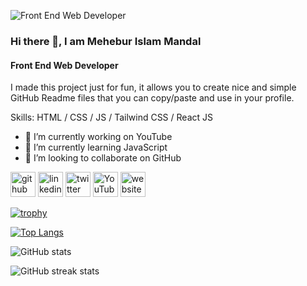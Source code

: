 ![Front End Web Developer](https://media.licdn.com/dms/image/v2/D5616AQHp8FU6EzVgPw/profile-displaybackgroundimage-shrink_350_1400/profile-displaybackgroundimage-shrink_350_1400/0/1723699430698?e=1729123200&v=beta&t=syHJMSNHCfTH2rIgAPfPuat0nBCpp9ANtkTXzEW5zqI)

### Hi there 👋, I am Mehebur Islam Mandal
#### Front End Web Developer
I made this project just for fun, it allows you to create nice and simple GitHub Readme files that you can copy/paste and use in your profile.

Skills: HTML / CSS / JS / Tailwind CSS / React JS

- 🔭 I’m currently working on YouTube 
- 🌱 I’m currently learning JavaScript 
- 👯 I’m looking to collaborate on GitHub 


[<img src='https://cdn.jsdelivr.net/npm/simple-icons@3.0.1/icons/github.svg' alt='github' height='40'>](https://github.com/MeheburIslamMandal)  [<img src='https://cdn.jsdelivr.net/npm/simple-icons@3.0.1/icons/linkedin.svg' alt='linkedin' height='40'>](https://www.linkedin.com/in/MeheburIslamMandal/) [<img src='https://cdn.jsdelivr.net/npm/simple-icons@3.0.1/icons/twitter.svg' alt='twitter' height='40'>](https://twitter.com/MeheburIslam)  [<img src='https://cdn.jsdelivr.net/npm/simple-icons@3.0.1/icons/youtube.svg' alt='YouTube' height='40'>](https://www.youtube.com/channel/MeheburIslamMandall)  [<img src='https://cdn.jsdelivr.net/npm/simple-icons@3.0.1/icons/icloud.svg' alt='website' height='40'>](https://meheburislammandal.com)  

[![trophy](https://github-profile-trophy.vercel.app/?username=MeheburIslamMandal)](https://github.com/ryo-ma/github-profile-trophy)

[![Top Langs](https://github-readme-stats.vercel.app/api/top-langs/?username=MeheburIslamMandal)](https://github.com/anuraghazra/github-readme-stats)

![GitHub stats](https://github-readme-stats.vercel.app/api?username=MeheburIslamMandal&show_icons=true)  

![GitHub streak stats](https://streak-stats.demolab.com/?user=MeheburIslamMandal)  

